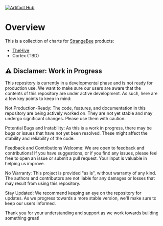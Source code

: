 [![Artifact Hub](https://img.shields.io/endpoint?url=https://artifacthub.io/badge/repository/strangebee-helm)](https://artifacthub.io/packages/search?repo=strangebee-helm)

# Overview

This is a collection of charts for [StrangeBee](https://strangebee.com) products:

* [TheHive](./charts/thehive/)
* Cortex (TBD)

## :warning: Disclamer: Work in Progress

This repository is currently in a developmental phase and is not ready for production use.
We want to make sure our users are aware that the contents of this repository are under active development. As such, here are a few key points to keep in mind:

Not Production-Ready: The code, features, and documentation in this repository are being actively worked on. They are not yet stable and may undergo significant changes. Please use them with caution.

Potential Bugs and Instability: As this is a work in progress, there may be bugs or issues that have not yet been resolved. These might affect the stability and reliability of the code.

Feedback and Contributions Welcome: We are open to feedback and contributions! If you have suggestions, or if you find any issues, please feel free to open an issue or submit a pull request. Your input is valuable in helping us improve.

No Warranty: This project is provided "as is", without warranty of any kind. The authors and contributors are not liable for any damages or losses that may result from using this repository.

Stay Updated: We recommend keeping an eye on the repository for updates. As we progress towards a more stable version, we'll make sure to keep our users informed.

Thank you for your understanding and support as we work towards building something great!